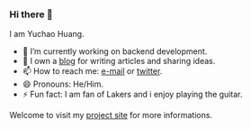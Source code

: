 ### Hi there 👋


I am Yuchao Huang.

- 🔭 I’m currently working on backend development.
- :bookmark_tabs: I own a [blog](https://www.cnblogs.com/misterchaos/) for writing articles and sharing ideas.
- 📫 How to reach me: [e-mail](mailto:misterchaos@163.com) or [twitter](https://twitter.com/YuchaoHuang).
- 😄 Pronouns: He/Him.
- ⚡ Fun fact: I am fan of Lakers and i enjoy playing the guitar.

Welcome to visit my [project site](https://app.hellochaos.cn/) for more informations.